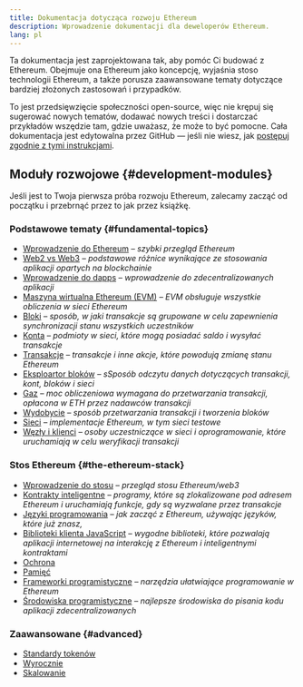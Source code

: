 ```yaml
---
title: Dokumentacja dotycząca rozwoju Ethereum
description: Wprowadzenie dokumentacji dla deweloperów Ethereum.
lang: pl
---
```


Ta dokumentacja jest zaprojektowana tak, aby pomóc Ci budować z Ethereum. Obejmuje ona Ethereum jako koncepcję, wyjaśnia stoso technologii Ethereum, a także porusza zaawansowane tematy dotyczące bardziej złożonych zastosowań i przypadków.

To jest przedsięwzięcie społeczności open-source, więc nie krępuj się sugerować nowych tematów, dodawać nowych treści i dostarczać przykładów wszędzie tam, gdzie uważasz, że może to być pomocne. Cała dokumentacja jest edytowalna przez GitHub — jeśli nie wiesz, jak [postępuj zgodnie z tymi instrukcjami](https://github.com/ethereum/ethereum-org-website/blob/dev/README.md).

## Moduły rozwojowe \{#development-modules}

Jeśli jest to Twoja pierwsza próba rozwoju Ethereum, zalecamy zacząć od początku i przebrnąć przez to jak przez książkę.

### Podstawowe tematy \{#fundamental-topics}

- [Wprowadzenie do Ethereum](/developers/docs/intro-to-ethereum/) _– szybki przegląd Ethereum_
- [Web2 vs Web3](/developers/docs/web2-vs-web3/) <em x-id="4">– podstawowe różnice wynikające ze stosowania aplikacji opartych na blockchainie</em>
- [Wprowadzenie do dapps](/developers/docs/dapps/) <em x-id="4">– wprowadzenie do zdecentralizowanych aplikacji</em>
- [Maszyna wirtualna Ethereum (EVM)](/developers/docs/evm/) _– EVM obsługuje wszystkie obliczenia w sieci Ethereum_
- [Bloki](/developers/docs/blocks/) _– sposób, w jaki transakcje są grupowane w celu zapewnienia synchronizacji stanu wszystkich uczestników_
- [Konta](/developers/docs/accounts/) _– podmioty w sieci, które mogą posiadać saldo i wysyłać transakcje_
- [Transakcje](/developers/docs/transactions/) _– transakcje i inne akcje, które powodują zmianę stanu Ethereum_
- [Eksploartor bloków](/developers/docs/data-and-analytics/block-explorers/) _– sSposób odczytu danych dotyczących transakcji, kont, bloków i sieci_
- <a href="/developers/docs/gas/">Gaz</a> <em x-id="4">– moc obliczeniowa wymagana do przetwarzania transakcji, opłacona w ETH przez nadawców transakcji</em>
- [Wydobycie](/developers/docs/consensus-mechanisms/pow/mining/) _– sposób przetwarzania transakcji i tworzenia bloków_
- [Sieci](/developers/docs/networks/) _– implementacje Ethereum, w tym sieci testowe_
- <a href="/developers/docs/nodes-and-clients/">Węzły i klienci</a> _– osoby uczestniczące w sieci i oprogramowanie, które uruchamiają w celu weryfikacji transakcji_

### Stos Ethereum \{#the-ethereum-stack}

- [Wprowadzenie do stosu](/developers/docs/ethereum-stack/) <em x-id="4">– przegląd stosu Ethereum/web3</em>
- [Kontrakty inteligentne](/developers/docs/smart-contracts/) _– programy, które są zlokalizowane pod adresem Ethereum i uruchamiają funkcje, gdy są wyzwalane przez transakcje_
- [Języki programowania](/developers/docs/programming-languages/) _– jak zacząć z Ethereum, używając języków, które już znasz,_
- [Biblioteki klienta JavaScript](/developers/docs/apis/javascript/) _– wygodne biblioteki, które pozwalają aplikacji internetowej na interakcję z Ethereum i inteligentnymi kontraktami_
- [Ochrona](/developers/docs/smart-contracts/security/)
- [Pamięć](/developers/docs/storage/)
- [Frameworki programistyczne](/developers/docs/frameworks/) _– narzędzia ułatwiające programowanie w Ethereum_
- [Środowiska programistyczne](/developers/docs/ides/) _– najlepsze środowiska do pisania kodu aplikacji zdecentralizowanych_

### Zaawansowane \{#advanced}

- [Standardy tokenów](/developers/docs/standards/tokens/)
- [Wyrocznie](/developers/docs/oracles/)
- [Skalowanie](/developers/docs/layer-2-scaling/)
